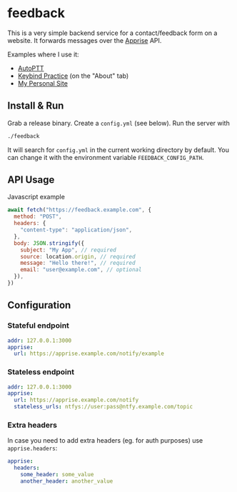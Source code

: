 # feedback

This is a very simple backend service for a contact/feedback form on a website. It forwards messages over the [Apprise](https://github.com/caronc/apprise-api) API.

Examples where I use it:

- [AutoPTT](https://autoptt.com/contact/)
- [Keybind Practice](https://autoptt.com/keys/) (on the "About" tab)
- [My Personal Site](https://virtala.dev/contact/)

## Install & Run

Grab a release binary. Create a `config.yml` (see below).  Run the server with

```sh
./feedback
```

It will search for `config.yml` in the current working directory by default. You can change it with the environment variable `FEEDBACK_CONFIG_PATH`.

## API Usage

Javascript example

```js
await fetch("https://feedback.example.com", {
  method: "POST",
  headers: {
    "content-type": "application/json",
  },
  body: JSON.stringify({
    subject: "My App", // required
    source: location.origin, // required
    message: "Hello there!", // required
    email: "user@example.com", // optional
  }),
})
```

## Configuration
### Stateful endpoint

```yml
addr: 127.0.0.1:3000
apprise:
  url: https://apprise.example.com/notify/example
```

### Stateless endpoint

```yml
addr: 127.0.0.1:3000
apprise:
  url: https://apprise.example.com/notify
  stateless_urls: ntfys://user:pass@ntfy.example.com/topic
```

### Extra headers

In case you need to add extra headers (eg. for auth purposes) use `apprise.headers`:

```yml
apprise:
  headers:
    some_header: some_value
    another_header: another_value
```
